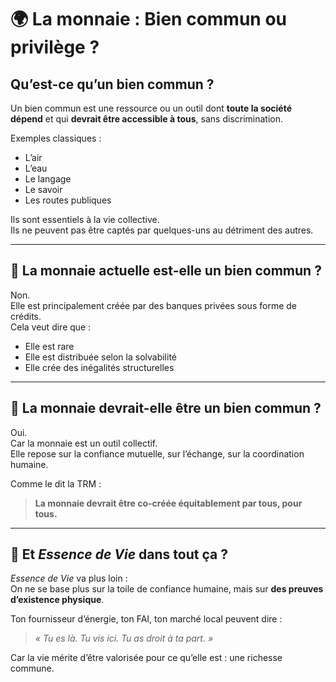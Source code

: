 <!-- Fichier : public/docs/monnaie-bien-commun.md -->
<!-- Publié sous GNU GPL v3 -->


# 🌍 La monnaie : Bien commun ou privilège ?

## Qu’est-ce qu’un bien commun ?

Un bien commun est une ressource ou un outil dont **toute la société dépend** et qui **devrait être accessible à tous**, sans discrimination.

Exemples classiques :
- L’air
- L’eau
- Le langage
- Le savoir
- Les routes publiques

Ils sont essentiels à la vie collective.  
Ils ne peuvent pas être captés par quelques-uns au détriment des autres.

---

## 💸 La monnaie actuelle est-elle un bien commun ?

Non.  
Elle est principalement créée par des banques privées sous forme de crédits.  
Cela veut dire que :
- Elle est rare
- Elle est distribuée selon la solvabilité
- Elle crée des inégalités structurelles

---

## 🧠 La monnaie devrait-elle être un bien commun ?

Oui.  
Car la monnaie est un outil collectif.  
Elle repose sur la confiance mutuelle, sur l’échange, sur la coordination humaine.

Comme le dit la TRM :  
> **La monnaie devrait être co-créée équitablement par tous, pour tous.**

---

## 🌱 Et *Essence de Vie* dans tout ça ?

*Essence de Vie* va plus loin :  
On ne se base plus sur la toile de confiance humaine, mais sur **des preuves d’existence physique**.

Ton fournisseur d’énergie, ton FAI, ton marché local peuvent dire :  
> _« Tu es là. Tu vis ici. Tu as droit à ta part. »_

Car la vie mérite d’être valorisée pour ce qu’elle est : une richesse commune.